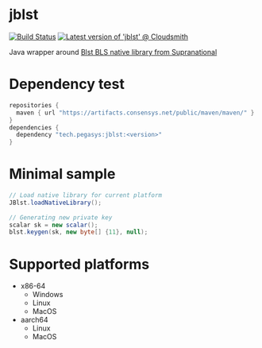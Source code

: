 # jblst

[![Build Status](https://circleci.com/gh/ConsenSys/jblst.svg?style=svg)](https://circleci.com/gh/ConsenSys/workflows/jblst)
[![Latest version of 'jblst' @ Cloudsmith](https://api-prd.cloudsmith.io/v1/badges/version/consensys/maven/maven/jblst/latest/a=noarch;xg=tech.pegasys/?render=true&show_latest=true)](https://cloudsmith.io/~consensys/repos/maven/packages/detail/maven/jblst/latest/a=noarch;xg=tech.pegasys/)

Java wrapper around [Blst BLS native library from Supranational](https://github.com/supranational/blst)

# Dependency test

```groovy
repositories {
  maven { url "https://artifacts.consensys.net/public/maven/maven/" }
}
dependencies {
  dependency "tech.pegasys:jblst:<version>"
}
```

# Minimal sample

```java
// Load native library for current platform
JBlst.loadNativeLibrary();
    
// Generating new private key
scalar sk = new scalar();
blst.keygen(sk, new byte[] {11}, null);
```

# Supported platforms
- x86-64
  - Windows
  - Linux
  - MacOS
- aarch64
  - Linux
  - MacOS

